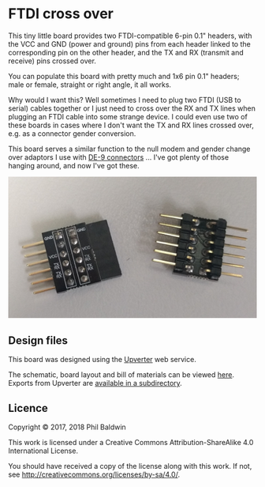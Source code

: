# FTDI cross over

This tiny little board provides two FTDI-compatible 6-pin 0.1" headers, with the VCC and GND (power and ground) pins from each header linked to the corresponding pin on the other header, and the TX and RX (transmit and receive) pins crossed over.

You can populate this board with pretty much and 1x6 pin 0.1" headers; male or female, straight or right angle, it all works.

Why would I want this? Well sometimes I need to plug two FTDI (USB to serial) cables together or I just need to cross over the RX and TX lines when plugging an FTDI cable into some strange device. I could even use two of these boards in cases where I don't want the TX and RX lines crossed over, e.g. as a connector gender conversion.

This board serves a similar function to the null modem and gender change over adaptors I use with [DE-9 connectors](https://en.wikipedia.org/wiki/D-subminiature) ... I've got plenty of those hanging around, and now I've got these.

![Board photo](./board-photo.jpg)

## Design files

This board was designed using the [Upverter](https://upverter.com) web service.

The schematic, board layout and bill of materials can be viewed [here](https://upverter.com/Trebuchetindustries/1e0caf0e18ecd19f/FTDI-cross-over/). Exports from Upverter are [available in a subdirectory](./Upverter%20exports).

## Licence

Copyright © 2017, 2018 Phil Baldwin

This work is licensed under a Creative Commons Attribution-ShareAlike 4.0 International License.

You should have received a copy of the license along with this work. If not, see <http://creativecommons.org/licenses/by-sa/4.0/>.
